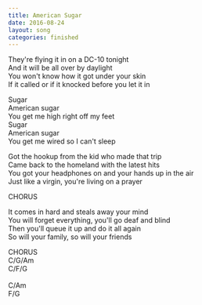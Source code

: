 ```yaml
---
title: American Sugar
date: 2016-08-24
layout: song
categories: finished
---
```


They're flying it in on a DC-10 tonight  
And it will be all over by daylight  
You won't know how it got under your skin  
If it called or if it knocked before you let it in

<div class="chorus">
  Sugar<br/>
  American sugar<br/>
  You get me high right off my feet<br/>
  Sugar<br/>
  American sugar<br/>
  You get me wired so I can't sleep<br/>
</div>

Got the hookup from the kid who made that trip  
Came back to the homeland with the latest hits  
You got your headphones on and your hands up in the air  
Just like a virgin, you're living on a prayer

<div class="chorus">CHORUS</div>

It comes in hard and steals away your mind  
You will forget everything, you'll go deaf and blind  
Then you'll queue it up and do it all again  
So will your family, so will your friends

<div class="chorus">CHORUS</div>

<div class="chords">
  C/G/Am<br/>
  C/F/G<br/>
  <br/>
  C/Am<br/>
  F/G<br/>
</div>
